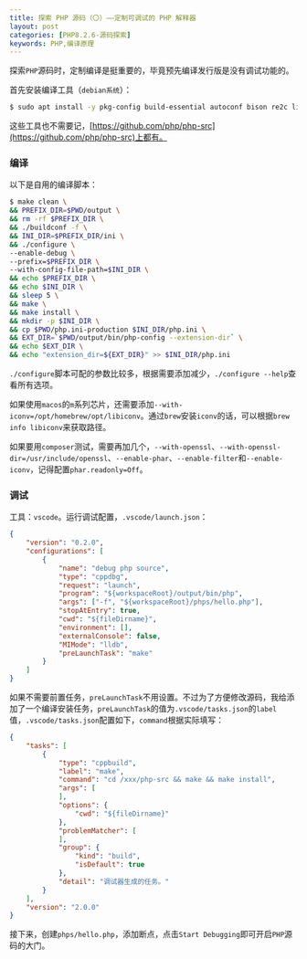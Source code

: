 ```yaml
---
title: 探索 PHP 源码（〇）——定制可调试的 PHP 解释器
layout: post
categories: [PHP8.2.6-源码探索]
keywords: PHP,编译原理
---
```


探索`PHP`源码时，定制编译是挺重要的，毕竟预先编译发行版是没有调试功能的。

首先安装编译工具（`debian系统`）：

```bash
$ sudo apt install -y pkg-config build-essential autoconf bison re2c libxml2-dev libsqlite3-dev
```

这些工具也不需要记，[https://github.com/php/php-src](https://github.com/php/php-src)上都有。

### 编译

以下是自用的编译脚本：

```bash
$ make clean \
&& PREFIX_DIR=$PWD/output \
&& rm -rf $PREFIX_DIR \
&& ./buildconf -f \
&& INI_DIR=$PREFIX_DIR/ini \
&& ./configure \
--enable-debug \
--prefix=$PREFIX_DIR \
--with-config-file-path=$INI_DIR \
&& echo $PREFIX_DIR \
&& echo $INI_DIR \
&& sleep 5 \
&& make \
&& make install \
&& mkdir -p $INI_DIR \
&& cp $PWD/php.ini-production $INI_DIR/php.ini \
&& EXT_DIR=`$PWD/output/bin/php-config --extension-dir` \
&& echo $EXT_DIR \
&& echo "extension_dir=${EXT_DIR}" >> $INI_DIR/php.ini
```

`./configure`脚本可配的参数比较多，根据需要添加减少，`./configure --help`查看所有选项。

如果使用`macos`的`m`系列芯片，还需要添加`--with-iconv=/opt/homebrew/opt/libiconv`。通过`brew`安装`iconv`的话，可以根据`brew info libiconv`来获取路径。

如果要用`composer`测试，需要再加几个，`--with-openssl`、`--with-openssl-dir=/usr/include/openssl`、`--enable-phar`、`--enable-filter`和`--enable-iconv`，记得配置`phar.readonly=Off`。

### 调试

工具：`vscode`。运行调试配置，`.vscode/launch.json`：

```json
{
    "version": "0.2.0",
    "configurations": [
        {
            "name": "debug php source",
            "type": "cppdbg",
            "request": "launch",
            "program": "${workspaceRoot}/output/bin/php",
            "args": ["-f", "${workspaceRoot}/phps/hello.php"],
            "stopAtEntry": true,
            "cwd": "${fileDirname}",
            "environment": [],
            "externalConsole": false,
            "MIMode": "lldb",
            "preLaunchTask": "make"
        }
    ]
}
```

如果不需要前置任务，`preLaunchTask`不用设置。不过为了方便修改源码，我给添加了一个编译安装任务，`preLaunchTask`的值为`.vscode/tasks.json`的`label`值，`.vscode/tasks.json`配置如下，`command`根据实际填写：

```json
{
    "tasks": [
        {
            "type": "cppbuild",
            "label": "make",
            "command": "cd /xxx/php-src && make && make install",
            "args": [
            ],
            "options": {
                "cwd": "${fileDirname}"
            },
            "problemMatcher": [
            ],
            "group": {
                "kind": "build",
                "isDefault": true
            },
            "detail": "调试器生成的任务。"
        }
    ],
    "version": "2.0.0"
}
```

接下来，创建`phps/hello.php`，添加断点，点击`Start Debugging`即可开启`PHP`源码的大门。